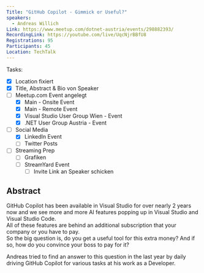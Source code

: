 ```yaml
---
Title: "GitHub Copilot - Gimmick or Useful?"
speakers:
  - Andreas Willich
Link: https://www.meetup.com/dotnet-austria/events/298882393/
RecordingLink: https://youtube.com/live/UqcNjrBBfU8
Registrations: 95
Participants: 45
Location: TechTalk
---
```

Tasks:
- [x] Location fixiert
- [x] Title, Abstract & Bio von Speaker
- [ ] Meetup.com Event angelegt
	- [x] Main - Onsite Event
	- [x] Main - Remote Event
	- [x] Visual Studio User Group Wien - Event
	- [x] .NET User Group Austria - Event
- [ ] Social Media
	- [x] LinkedIn Event
	- [ ] Twitter Posts
- [ ] Streaming Prep
	- [ ] Grafiken
	- [ ] StreamYard Event
		- [ ] Invite Link an Speaker schicken

## Abstract
GitHub Copilot has been available in Visual Studio for over nearly 2 years now and we see more and more AI features popping up in Visual Studio and Visual Studio Code.  
All of these features are behind an additional subscription that your company or you have to pay.  
So the big question is, do you get a useful tool for this extra money? And if so, how do you convince your boss to pay for it?

Andreas tried to find an answer to this question in the last year by daily driving GitHub Copilot for various tasks at his work as a Developer.
